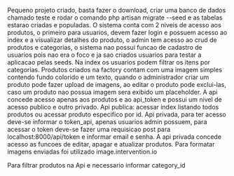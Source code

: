Pequeno projeto criado, basta fazer o download, criar uma banco de dados chamado teste e rodar o comando 
php artisan migrate --seed
e as tabelas estarao criadas e populadas.
O sistema conta com 2 niveis de acesso aos produtos, o primeiro para usuarios, devem fazer login e possuem acesso ao index e a visualizar detalhes do produto, o admin tem acesso ao crud de produtos e categorias, o sistema nao possui funcao de cadastro de usuarios pois nao era o foco e ja sao criados usuarios para testar a aplicacao pelas seeds.
Na index os usuarios podem filtrar os itens por categorias.
Produtos criados na factory contam com uma imagem simples contendo fundo colorido e um texto, quando o administrador criar um produto pode fazer upload de imagens, ao editar o produto pode exclui-las, caso um produto nao possua imagem sera exibido um placeholder.
A api concede acesso apenas aos produtos e ao api_token e possui um nivel de acesso publico e outro privado.
Api publica: acessar index listando todos produtos ou acessar produto especifico por id.
Api privada, para ter acesso deve-se informar o token_api, apenas usuarios admin possuem, para acessar o token deve-se fazer uma requisicao post para localhost:8000/api/token e informar email e senha. A api privada concede acesso as funcoes de editar, apagar e atualizar produtos.
Para formatar imagens enviadas foi utilizado image.intervention.io

Para filtrar produtos na Api e necessario informar category_id
